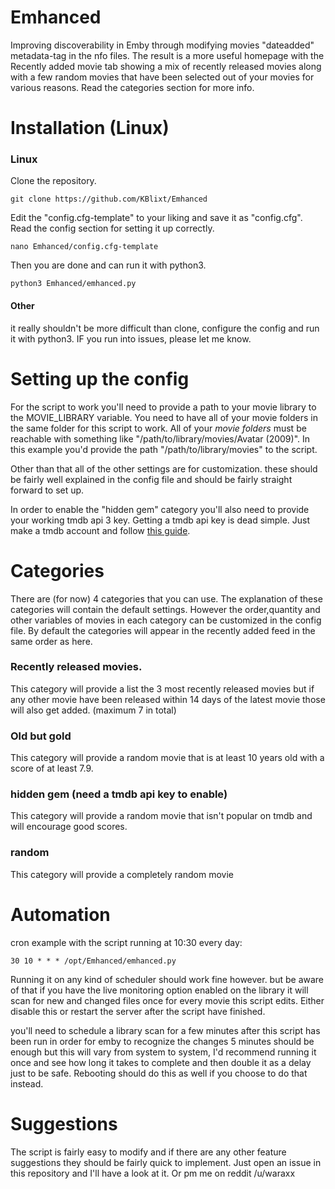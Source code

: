 # Emhanced

Improving discoverability in Emby through modifying movies "dateadded" metadata-tag in the nfo files. The result
is a more useful homepage with the Recently added movie tab showing a mix of recently released movies along with a
few random movies that have been selected out of your movies for various reasons. Read the categories section
for more info.

# Installation (Linux)

### Linux

Clone the repository.
```
git clone https://github.com/KBlixt/Emhanced
```
Edit the "config.cfg-template" to your liking and save it as "config.cfg". Read the config section for setting it up correctly.
```
nano Emhanced/config.cfg-template
```
Then you are done and can run it with python3.
```
python3 Emhanced/emhanced.py
```

#### Other

it really shouldn't be more difficult than clone, configure the config and run it with python3. IF you run into issues,
please let me know.
  
# Setting up the config

For the script to work you'll need to provide a path to your movie library to the MOVIE_LIBRARY variable. You need
to have all of your movie folders in the same folder for this script to work. All of your *movie folders* must be reachable
with something like "/path/to/library/movies/Avatar (2009)". In this example you'd provide the
path "/path/to/library/movies" to the script.

Other than that all of the other settings are for customization. these should be fairly well explained in the config file
and should be fairly straight forward to set up.

In order to enable the "hidden gem" category you'll also need to provide your working tmdb api 3 key. Getting a tmdb
api key is dead simple. Just make a tmdb account and follow [this guide](https://developers.themoviedb.org/3/getting-started/introduction).

# Categories

There are (for now) 4 categories that you can use. The explanation of these categories will
contain the default settings. However the order,quantity and other variables of movies in each category can be customized
in the config file. By default the categories will appear in the recently added feed in the same order as here.

### Recently released movies.

This category will provide a list the 3 most recently released movies but if any other movie have been released
within 14 days of the latest movie those will also get added. (maximum 7 in total)

### Old but gold

This category will provide a random movie that is at least 10 years old with a score of at least 7.9.

### hidden gem (need a tmdb api key to enable)

This category will provide a random movie that isn't popular on tmdb and will encourage good scores.

### random

This category will provide a completely random movie

# Automation

cron example with the script running at 10:30 every day:
```
30 10 * * * /opt/Emhanced/emhanced.py
```

Running it on any kind of scheduler should work fine however. but be aware of that if you have the live monitoring option
enabled on the library it will scan for new and changed files once for every movie this script edits. Either disable 
this or restart the server after the script have finished. 

you'll need to schedule a library scan for a few minutes after this script has been run in order for emby to recognize
the changes 5 minutes should be enough but this will vary from system to system, I'd recommend running it once and see how
long it takes to complete and then double it as a delay just to be safe. Rebooting should do this as well if you choose
to do that instead.

# Suggestions

The script is fairly easy to modify and if there are any other feature suggestions they should be fairly quick to
implement. Just open an issue in this repository and I'll have a look at it. Or pm me on reddit /u/waraxx